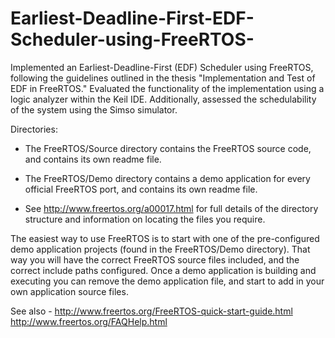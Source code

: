 # Earliest-Deadline-First-EDF-Scheduler-using-FreeRTOS-

Implemented an Earliest-Deadline-First (EDF) Scheduler using FreeRTOS, following the guidelines
outlined in the thesis "Implementation and Test of EDF in FreeRTOS." Evaluated the functionality of the
implementation using a logic analyzer within the Keil IDE. Additionally, assessed the schedulability of the
system using the Simso simulator.



Directories:

+ The FreeRTOS/Source directory contains the FreeRTOS source code, and contains
  its own readme file.

+ The FreeRTOS/Demo directory contains a demo application for every official
FreeRTOS port, and contains its own readme file.

+ See http://www.freertos.org/a00017.html for full details of the directory 
  structure and information on locating the files you require.

The easiest way to use FreeRTOS is to start with one of the pre-configured demo 
application projects (found in the FreeRTOS/Demo directory).  That way you will
have the correct FreeRTOS source files included, and the correct include paths
configured.  Once a demo application is building and executing you can remove
the demo application file, and start to add in your own application source
files.

See also -
http://www.freertos.org/FreeRTOS-quick-start-guide.html
http://www.freertos.org/FAQHelp.html
